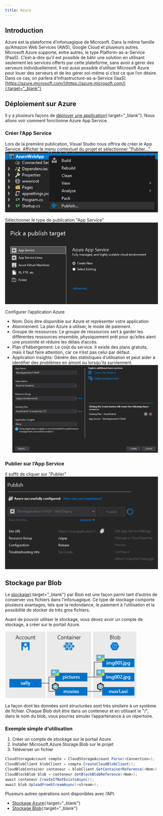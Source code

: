 ```yaml
---
title: Azure
---
```


## Introduction
Azure est la plateforme d’infonuagique de Microsoft. Dans la même famille qu’Amazon Web Services (AWS), Google Cloud et plusieurs autres. Microsoft Azure supporte, entre autres, le type Platform-as-a-Service (PaaS). C’est-à-dire qu’il est possible de bâtir une solution en utilisant seulement les services offerts par cette plateforme, sans avoir à gérer des serveurs individuellement. Il est aussi possible d’utiliser Microsoft Azure pour louer des serveurs et de les gérer soi-même si c’est ce que l’on désire. Dans ce cas, on parlera d’Infrastructure-as-a-Service (IaaS).  
[https://azure.microsoft.com/](https://azure.microsoft.com/){:target="_blank"}

## Déploiement sur Azure
Il y a plusieurs façons de [déployer une application](https://docs.microsoft.com/en-us/visualstudio/deployment/quickstart-deploy-to-azure){:target="_blank"}. Nous allons voir comment fonctionne Azure App Service.

### Créer l’App Service
Lors de la première publication, Visual Studio nous offrira de créer le App Service.
Afficher le menu contextuel du projet et sélectionner "Publier..."
![Publication](images/azure-app-service-1.png)
 
Sélectionner le type de publication "App Service"
![Publier App Service](images/azure-app-service-2.png)
 
Configurer l’application Azure
-	Nom: Dois être disponible sur Azure et représenter votre application
-	Abonnement: La plan Azure à utiliser, le mode de paiement.
-	Groupe de ressources: Le groupe de ressources sert à garder les différentes ressources ensemble, physiquement prêt pour qu’elles aient une proximité et réduire les délais d’accès.
-	Plan d’hébergement: Le coût du service. Il existe des plans gratuits, mais il faut faire attention, car ce n’est pas celui par défaut.
-	Application Insights: Génère des statistiques d’utilisation et peut aider à identifier des problèmes en amont ou lorsqu’ils surviennent.
![Configurer App Service](images/azure-app-service-3.png)

 
### Publier sur l’App Service
Il suffit de cliquer sur "Publier"
![Publier](images/azure-app-service-4.png)
 
## Stockage par Blob
Le [stockage](https://docs.microsoft.com/en-us/azure/storage/){:target="_blank"} par Blob est une façon parmi tant d’autres de conserver vos fichiers dans l’infonuagique. Ce type de stockage comporte plusieurs avantages, tels que la redondance, le paiement à l’utilisation et la possibilité de stocker de très gros fichiers.

Avant de pouvoir utiliser le stockage, vous devez avoir un compte de stockage, à créer sur le portail Azure.

![Blob](images/blob-1.png)

La façon dont les données sont structurées sont très similaire à un système de fichier. Chaque Blob doit être dans un conteneur et en utilisant le "/", dans le nom du blob, vous pourrez simuler l’appartenance à un répertoire.

### Exemple simple d’utilisation

1. Créer un compte de stockage sur le portail Azure
2. Installer Microsoft.Azure.Storage.Blob sur le projet
3. Téléverser un fichier
```cs
CloudStorageAccount compte = CloudStorageAccount.Parse(<Connection>);
CloudBlobClient blobClient = compte.CreateCloudBlobClient();
CloudBlobContainer conteneur = blobClient.GetContainerReference(<Nom>);
CloudBlockBlob blob = conteneur.GetBlockBlobReference(<Nom>);
await conteneur.CreateIfNotExistsAsync();
await blob.UploadFromStreamAsync(<stream>);
```

Plusieurs autres opérations sont disponibles avec l’API.
- [Stockage Azure](https://docs.microsoft.com/en-us/dotnet/api/overview/azure/storage?view=azure-dotnet){:target="_blank"}
- [Stockage Blob](https://docs.microsoft.com/en-us/dotnet/api/microsoft.windowsazure.storage.blob?view=azure-dotnet){:target="_blank"}
 